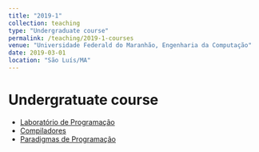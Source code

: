 ```yaml
---
title: "2019-1"
collection: teaching
type: "Undergraduate course"
permalink: /teaching/2019-1-courses
venue: "Universidade Federald do Maranhão, Engenharia da Computação"
date: 2019-03-01
location: "São Luís/MA"
---
```



Undergratuate course
======

* [Laboratório de Programação]()
* [Compiladores]()
* [Paradigmas de Programação]()
